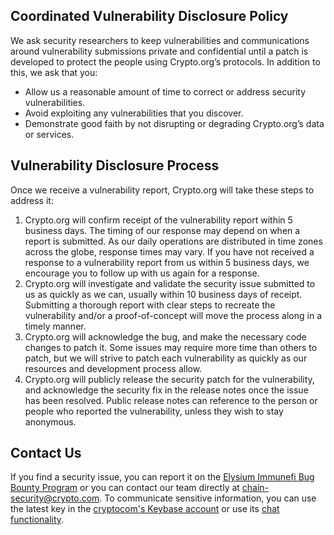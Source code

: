 ## Coordinated Vulnerability Disclosure Policy
We ask security researchers to keep vulnerabilities and communications around vulnerability submissions private and confidential until a patch is developed to protect the people using Crypto.org’s protocols. In addition to this, we ask that you:

- Allow us a reasonable amount of time to correct or address security vulnerabilities.
- Avoid exploiting any vulnerabilities that you discover.
- Demonstrate good faith by not disrupting or degrading Crypto.org’s data or services.

## Vulnerability Disclosure Process
Once we receive a vulnerability report, Crypto.org will take these steps to address it:

1. Crypto.org will confirm receipt of the vulnerability report within 5 business days. The timing of our response may depend on when a report is submitted. As our daily operations are distributed in time zones across the globe, response times may vary. If you have not received a response to a vulnerability report from us within 5 business days, we encourage you to follow up with us again for a response.
2. Crypto.org will investigate and validate the security issue submitted to us as quickly as we can, usually within 10 business days of receipt. Submitting a thorough report with clear steps to recreate the vulnerability and/or a proof-of-concept will move the process along in a timely manner.
3. Crypto.org will acknowledge the bug, and make the necessary code changes to patch it. Some issues may require more time than others to patch, but we will strive to patch each vulnerability as quickly as our resources and development process allow.
4. Crypto.org will publicly release the security patch for the vulnerability, and acknowledge the security fix in the release notes once the issue has been resolved. Public release notes can reference to the person or people who reported the vulnerability, unless they wish to stay anonymous.

## Contact Us
If you find a security issue, you can report it on the [Elysium Immunefi Bug Bounty Program](https://immunefi.com/bounty/elysium/) or you can contact our team directly at [chain-security@crypto.com](mailto:chain-security@crypto.com).
To communicate sensitive information, you can use the latest key in the 
[cryptocom's Keybase account](https://keybase.io/cryptocom/pgp_keys.asc) or use its [chat functionality](https://keybase.io/cryptocom/chat).
